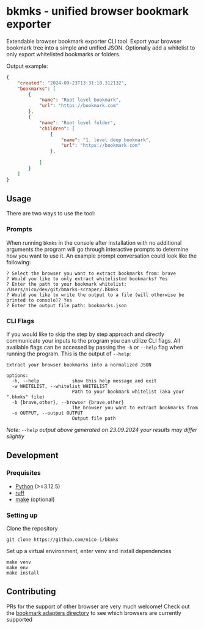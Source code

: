 # bkmks - unified browser bookmark exporter

Extendable browser bookmark exporter CLI tool. Export your browser bookmark tree into a simple and unified JSON. Optionally add a whitelist to only export whitelisted bookmarks or folders.

Output example:

```json
{
    "created": "2024-09-23T13:31:10.312132",
    "bookmarks": [
        {
            "name": "Root level bookmark",
            "url": "https://bookmark.com"
        },
        {
            "name": "Root level folder",
            "children": [
                {
                    "name": "1. level deep bookmark",
                    "url": "https://bookmark.com"
                },
                
            ]
        }
    ]
}
```

## Usage

There are two ways to use the tool:

### Prompts

When running `bkmks` in the console after installation with no additional arguments the program will go through interactive prompts to determine how you want to use it. An example prompt conversation could look like the following:

```text
? Select the browser you want to extract bookmarks from: brave
? Would you like to only extract whitelisted bookmarks? Yes
? Enter the path to your bookmark whitelist: /Users/nico/dev/git/bmarks-scraper/.bkmks
? Would you like to write the output to a file (will otherwise be printed to console)? Yes
? Enter the output file path: bookmarks.json
```

### CLI Flags

If you would like to skip the step by step approach and directly communicate your inputs to the program you can utilize CLI flags. All available flags can be accessed by passing the `-h` or `--help` flag when running the program. This is the output of `--help`:

```text
Extract your browser bookmarks into a normalized JSON

options:
  -h, --help            show this help message and exit
  -w WHITELIST, --whitelist WHITELIST
                        Path to your bookmark whitelist (aka your ".bkmks" file)
  -b {brave,other}, --browser {brave,other}
                        The browser you want to extract bookmarks from
  -o OUTPUT, --output OUTPUT
                        Output file path
```

*Note: `--help` output above generated on 23.09.2024 your results may differ slightly*

## Development

### Prequisites

- [Python](https://www.python.org/downloads/) (>=3.12.5)
- [ruff](https://docs.astral.sh/ruff/)
- [make](https://www.gnu.org/software/make/manual/make.html) (optional)

### Setting up

Clone the repository

```shell
git clone https://github.com/nico-i/bkmks
```

Set up a virtual environment, enter venv and install dependencies

```shell
make venv
make env
make install
```

## Contributing

PRs for the support of other browser are very much welcome! Check out the [bookmark adapters directory](./src/infrastructure/persistance/adapters/bookmark) to see which browsers are currently supported